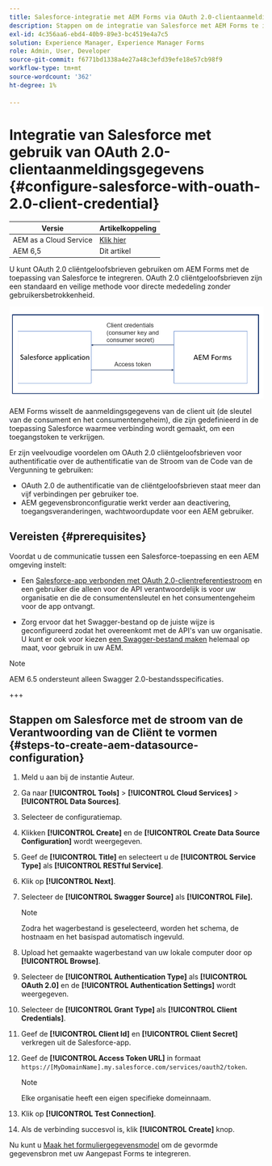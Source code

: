 ```yaml
---
title: Salesforce-integratie met AEM Forms via OAuth 2.0-clientaanmeldingsgegevens
description: Stappen om de integratie van Salesforce met AEM Forms te integreren gebruikend OAuth 2.0 cliëntgeloofsbrieven stroom
exl-id: 4c356aa6-ebd4-40b9-89e3-bc4519e4a7c5
solution: Experience Manager, Experience Manager Forms
role: Admin, User, Developer
source-git-commit: f6771bd1338a4e27a48c3efd39efe18e57cb98f9
workflow-type: tm+mt
source-wordcount: '362'
ht-degree: 1%

---
```


# Integratie van Salesforce met gebruik van OAuth 2.0-clientaanmeldingsgegevens  {#configure-salesforce-with-ouath-2.0-client-credential}

| Versie | Artikelkoppeling |
| -------- | ---------------------------- |
| AEM as a Cloud Service | [Klik hier](https://experienceleague.adobe.com/docs/experience-manager-cloud-service/content/forms/integrate/use-form-data-model/oauth2-client-credentials-flow-for-server-to-server-integration.html) |
| AEM 6,5 | Dit artikel |

U kunt OAuth 2.0 cliëntgeloofsbrieven gebruiken om AEM Forms met de toepassing van Salesforce te integreren. OAuth 2.0 cliëntgeloofsbrieven zijn een standaard en veilige methode voor directe mededeling zonder gebruikersbetrokkenheid.

![Workflow bij het instellen van communicatie tussen AEM Forms en Salesforce-toepassing](/help/forms/using/assets/salesforce-workflow.png)

AEM Forms wisselt de aanmeldingsgegevens van de client uit (de sleutel van de consument en het consumentengeheim), die zijn gedefinieerd in de toepassing Salesforce waarmee verbinding wordt gemaakt, om een toegangstoken te verkrijgen.

Er zijn veelvoudige voordelen om OAuth 2.0 cliëntgeloofsbrieven voor authentificatie over de authentificatie van de Stroom van de Code van de Vergunning te gebruiken:

* OAuth 2.0 de authentificatie van de cliëntgeloofsbrieven staat meer dan vijf verbindingen per gebruiker toe.
* AEM gegevensbronconfiguratie werkt verder aan deactivering, toegangsveranderingen, wachtwoordupdate voor een AEM gebruiker.

## Vereisten {#prerequisites}

Voordat u de communicatie tussen een Salesforce-toepassing en een AEM omgeving instelt:

* Een [Salesforce-app verbonden met OAuth 2.0-clientreferentiestroom](https://help.salesforce.com/s/articleView?id=sf.connected_app_client_credentials_setup.htm&amp;type=5) en een gebruiker die alleen voor de API verantwoordelijk is voor uw organisatie en die de consumentensleutel en het consumentengeheim voor de app ontvangt.

* Zorg ervoor dat het Swagger-bestand op de juiste wijze is geconfigureerd zodat het overeenkomt met de API&#39;s van uw organisatie. U kunt er ook voor kiezen [een Swagger-bestand maken](https://experienceleague.adobe.com/docs/experience-manager-learn/cloud-service/forms/integrate-with-salesforce/describe-rest-api.html) helemaal op maat, voor gebruik in uw AEM.
>[!NOTE]
>
> AEM 6.5 ondersteunt alleen Swagger 2.0-bestandsspecificaties.

+++

## Stappen om Salesforce met de stroom van de Verantwoording van de Cliënt te vormen {#steps-to-create-aem-datasource-configuration}

1. Meld u aan bij de instantie Auteur.
1. Ga naar **[!UICONTROL Tools]** > **[!UICONTROL Cloud Services]** > **[!UICONTROL Data Sources]**.
1. Selecteer de configuratiemap.
1. Klikken **[!UICONTROL Create]** en de **[!UICONTROL Create Data Source Configuration]** wordt weergegeven.
1. Geef de **[!UICONTROL Title]** en selecteert u de **[!UICONTROL Service Type]** als **[!UICONTROL RESTful Service]**.
1. Klik op **[!UICONTROL Next]**.
1. Selecteer de **[!UICONTROL Swagger Source]** als **[!UICONTROL File].**
   >[!NOTE]
   >
   > Zodra het wagerbestand is geselecteerd, worden het schema, de hostnaam en het basispad automatisch ingevuld.

1. Upload het gemaakte wagerbestand van uw lokale computer door op **[!UICONTROL Browse]**.
1. Selecteer de **[!UICONTROL Authentication Type]** als **[!UICONTROL OAuth 2.0]** en de **[!UICONTROL Authentication Settings]** wordt weergegeven.
1. Selecteer de **[!UICONTROL Grant Type]** als **[!UICONTROL Client Credentials]**.
1. Geef de **[!UICONTROL Client Id]** en **[!UICONTROL Client Secret]** verkregen uit de Salesforce-app.
1. Geef de **[!UICONTROL Access Token URL]** in formaat
   `https://[MyDomainName].my.salesforce.com/services/oauth2/token`.

   >[!NOTE]
   >
   > Elke organisatie heeft een eigen specifieke domeinnaam.

1. Klik op **[!UICONTROL Test Connection]**.
1. Als de verbinding succesvol is, klik **[!UICONTROL Create]** knop.

Nu kunt u [Maak het formuliergegevensmodel](https://experienceleague.adobe.com/docs/experience-manager-65/forms/form-data-model/create-form-data-models.html?lang=en) om de gevormde gegevensbron met uw Aangepast Forms te integreren.
